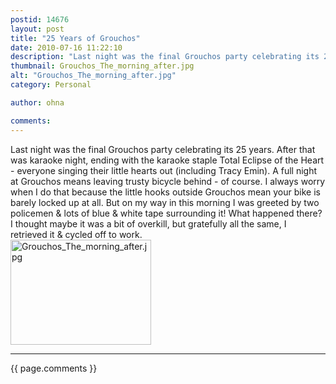```yaml
---
postid: 14676
layout: post
title: "25 Years of Grouchos"
date: 2010-07-16 11:22:10
description: "Last night was the final Grouchos party celebrating its 25 years. After that was karaoke night, ending with the karaoke staple Total Eclipse of the Heart - everyone singing their little hearts out (including Tracy Emin). A full night at&#8230;"
thumbnail: Grouchos_The_morning_after.jpg
alt: "Grouchos_The_morning_after.jpg"
category: Personal

author: ohna

comments:
---
```


<p>Last night was the final Grouchos party celebrating its 25 years. After that was karaoke night, ending with the karaoke staple Total Eclipse of the Heart - everyone singing their little hearts out (including Tracy Emin). A full night at Grouchos means leaving trusty bicycle behind - of course. I always worry when I do that because the little hooks outside Grouchos mean your bike is barely locked up at all. But on my way in this morning I was greeted by two policemen &amp; lots of blue &amp; white tape surrounding it! What happened there? I thought maybe it was a bit of overkill, but gratefully all the same, I retrieved it &amp; cycled off to work.<br />
<span class="mt-enclosure mt-enclosure-image" style="display: inline;"><a href="{{ site.baseurl }}/assets_c/2010/07/Grouchos_The_morning_after.html" onclick="window.open('{{ site.baseurl }}/assets_c/2010/07/Grouchos_The_morning_after.html','popup','width=2048,height=1536,scrollbars=no,resizable=no,toolbar=no,directories=no,location=no,menubar=no,status=no,left=0,top=0'); return false"><img src="{{ site.baseurl }}/assets_c/2010/07/Grouchos_The_morning_after-thumb-225x168.jpg" width="225" height="168" alt="Grouchos_The_morning_after.jpg" class="mt-image-none" style="" /></a></span></p>

<hr>

{{ page.comments }}


